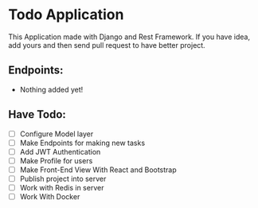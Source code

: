 # Todo Application
<p>
    This Application made with Django and Rest Framework.
    If you have idea, add yours and then send pull request to have better project.
</p>

## Endpoints:
- Nothing added yet!

## Have Todo:
- [ ] Configure Model layer
- [ ] Make Endpoints for making new tasks
- [ ] Add JWT Authentication
- [ ] Make Profile for users
- [ ] Make Front-End View With React and Bootstrap
- [ ] Publish project into server
- [ ] Work with Redis in server
- [ ] Work With Docker
